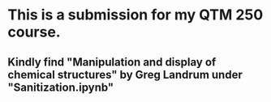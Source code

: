 # This is a submission for my QTM 250 course. 
## Kindly find "Manipulation and display of chemical structures" by Greg Landrum under "Sanitization.ipynb"
